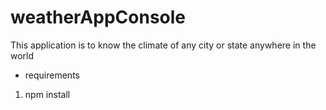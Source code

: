 # weatherAppConsole
This application is to know the climate of any city or state anywhere in the world


* requirements
1. npm install


